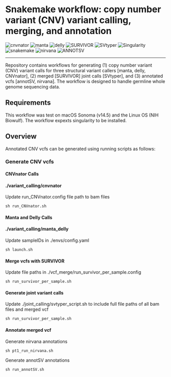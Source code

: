 # Snakemake workflow: copy number variant (CNV) variant calling, merging, and annotation
![cnvnator](https://badgen.net/badge/cnvnator/v0.4.1/green) 
![manta](https://badgen.net/badge/manta/v1.6.0/green)
![delly](https://badgen.net/badge/delly/v1.1.6/green)
![SURVIVOR](https://badgen.net/badge/SURVIVOR/v1.0.7/green)
![SVtyper](https://badgen.net/badge/SVtyper/v0.7.1/green)
![Singularity](https://badgen.net/badge/Singularity/v4.0.3/green)
![snakemake](https://badgen.net/badge/snakemake/v7.32.4/green)
![nirvana](https://badgen.net/badge/nirvana/v3.18.1/green)
![ANNOTSV](https://badgen.net/badge/ANNOTSV/v3.3.7/green)

-----
Repository contains workflows for generating (1) copy number variant (CNV) variant calls for three structural variant callers [manta, delly, CNVnator], (2) merged [SURVIVOR] joint calls [SVtyper], and (3) annotated vcfs [annotSV, nirvana]. The workflow is designed to handle germline whole genome sequencing data. 



## Requirements
This workflow was test on macOS Sonoma (v14.5) and the Linux OS (NIH Biowulf). The workflow expexts singularity to be installed. 


## Overview
Annotated CNV vcfs can be generated using running scripts as follows:

### Generate CNV vcfs

#### CNVnator Calls
#### ./variant_calling/cnvnator
Update run_CNVnator.config file path to bam files

```
sh run_CNVnator.sh
```
#### Manta and Delly Calls
#### ./variant_calling/manta_delly
Update sampleIDs in ./envs/config.yaml

```
sh launch.sh
```

#### Merge vcfs with SURVIVOR
Update file paths in ./vcf_merge/run_survivor_per_sample.config

```
sh run_survivor_per_sample.sh
```

#### Generate joint variant calls
Update ./joint_calling/svtyper_script.sh to include full file paths of all bam files and merged vcf

```
sh run_survivor_per_sample.sh
```

#### Annotate merged vcf
Generate nirvana annotations
```
sh pt1_run_nirvana.sh
```

Generate annotSV annotations
```
sh run_annotSV.sh
```







